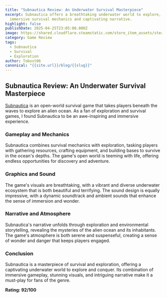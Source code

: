 ```yaml
---
title: "Subnautica Review: An Underwater Survival Masterpiece"
excerpt: Subnautica offers a breathtaking underwater world to explore, with its
  immersive survival mechanics and captivating narrative.
highlight: false
publishDate: 2025-04-25T23:05:00.000Z
image: https://shared.cloudflare.steamstatic.com/store_item_assets/steam/apps/264710/capsule_616x353.jpg?t=1745285126
category: Game Review
tags:
  - Subnautica
  - Survival
  - Exploration
author: Tobost06
canonical: "{{site.url}}/blog/{{slug}}"
---
```

## Subnautica Review: An Underwater Survival Masterpiece

[Subnautica](https://store.steampowered.com/app/264710/Subnautica/) is an open-world survival game that takes players beneath the waves to explore an alien ocean. As a fan of exploration and survival games, I found Subnautica to be an awe-inspiring and immersive experience.

### Gameplay and Mechanics

Subnautica combines survival mechanics with exploration, tasking players with gathering resources, crafting equipment, and building bases to survive in the ocean's depths. The game's open world is teeming with life, offering endless opportunities for discovery and adventure.

### Graphics and Sound

The game's visuals are breathtaking, with a vibrant and diverse underwater ecosystem that is both beautiful and terrifying. The sound design is equally impressive, with a dynamic soundtrack and ambient sounds that enhance the sense of immersion and wonder.

### Narrative and Atmosphere

Subnautica's narrative unfolds through exploration and environmental storytelling, revealing the mysteries of the alien ocean and its inhabitants. The game's atmosphere is both serene and suspenseful, creating a sense of wonder and danger that keeps players engaged.

### Conclusion

Subnautica is a masterpiece of survival and exploration, offering a captivating underwater world to explore and conquer. Its combination of immersive gameplay, stunning visuals, and intriguing narrative make it a must-play for fans of the genre.

**Rating: 92/100**
